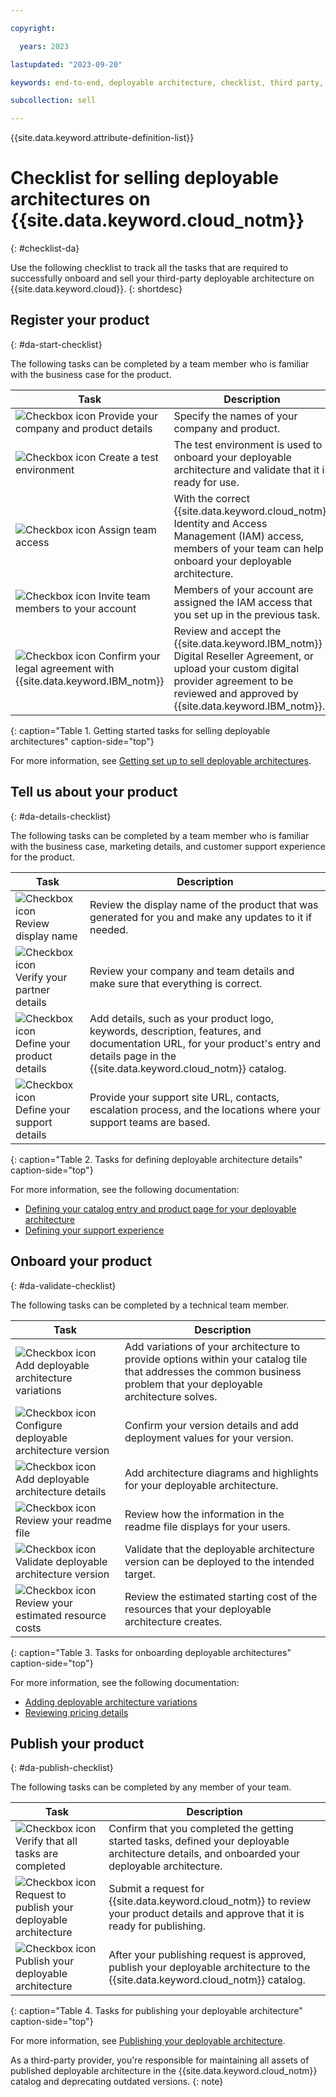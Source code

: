 ```yaml
---

copyright:

  years: 2023

lastupdated: "2023-09-20"

keywords: end-to-end, deployable architecture, checklist, third party, requirements, sellers, partner portal, partners, third-party deployable architecture, partner center sell

subcollection: sell

---
```


{{site.data.keyword.attribute-definition-list}}

# Checklist for selling deployable architectures on {{site.data.keyword.cloud_notm}}
{: #checklist-da}

Use the following checklist to track all the tasks that are required to successfully onboard and sell your third-party deployable architecture on {{site.data.keyword.cloud}}.
{: shortdesc}

## Register your product
{: #da-start-checklist}

The following tasks can be completed by a team member who is familiar with the business case for the product.

| Task | Description | 
|------|-------------|
| ![Checkbox icon](../icons/checkbox-icon.svg "Checkbox") Provide your company and product details | Specify the names of your company and product.  | 
| ![Checkbox icon](../icons/checkbox-icon.svg "Checkbox") Create a test environment | The test environment is used to onboard your deployable architecture and validate that it is ready for use. | 
| ![Checkbox icon](../icons/checkbox-icon.svg "Checkbox") Assign team access | With the correct {{site.data.keyword.cloud_notm}} Identity and Access Management (IAM) access, members of your team can help onboard your deployable architecture. | 
| ![Checkbox icon](../icons/checkbox-icon.svg "Checkbox") Invite team members to your account | Members of your account are assigned the IAM access that you set up in the previous task.  | 
| ![Checkbox icon](../icons/checkbox-icon.svg "Checkbox") Confirm your legal agreement with {{site.data.keyword.IBM_notm}} | Review and accept the {{site.data.keyword.IBM_notm}} Digital Reseller Agreement, or upload your custom digital provider agreement to be reviewed and approved by {{site.data.keyword.IBM_notm}}. | 
{: caption="Table 1. Getting started tasks for selling deployable architectures" caption-side="top"}

For more information, see [Getting set up to sell deployable architectures](/docs/sell?topic=sell-da-getting-started).

## Tell us about your product
{: #da-details-checklist}

The following tasks can be completed by a team member who is familiar with the business case, marketing details, and customer support experience for the product.

| Task | Description | 
|------|-------------|
| ![Checkbox icon](../icons/checkbox-icon.svg "Checkbox") Review display name | Review the display name of the product that was generated for you and make any updates to it if needed. | 
| ![Checkbox icon](../icons/checkbox-icon.svg "Checkbox") Verify your partner details | Review your company and team details and make sure that everything is correct.	| 
| ![Checkbox icon](../icons/checkbox-icon.svg "Checkbox") Define your product details | Add details, such as your product logo, keywords, description, features, and documentation URL, for your product's entry and details page in the {{site.data.keyword.cloud_notm}} catalog. | 
| ![Checkbox icon](../icons/checkbox-icon.svg "Checkbox") Define your support details | Provide your support site URL, contacts, escalation process, and the locations where your support teams are based. | 
{: caption="Table 2. Tasks for defining deployable architecture details" caption-side="top"}

For more information, see the following documentation:

* [Defining your catalog entry and product page for your deployable architecture](/docs/sell?topic=sell-da-catalog-details)
* [Defining your support experience](/docs/sell?topic=sell-da-support-details&interface=ui)

## Onboard your product
{: #da-validate-checklist}

The following tasks can be completed by a technical team member.

| Task | Description |
|------|-------------|
| ![Checkbox icon](../icons/checkbox-icon.svg "Checkbox") Add deployable architecture variations | Add variations of your architecture to provide options within your catalog tile that addresses the common business problem that your deployable architecture solves.|
| ![Checkbox icon](../icons/checkbox-icon.svg "Checkbox") Configure deployable architecture version | Confirm your version details and add deployment values for your version. |
| ![Checkbox icon](../icons/checkbox-icon.svg "Checkbox") Add deployable architecture details | Add architecture diagrams and highlights for your deployable architecture. |
| ![Checkbox icon](../icons/checkbox-icon.svg "Checkbox") Review your readme file | Review how the information in the readme file displays for your users. |
| ![Checkbox icon](../icons/checkbox-icon.svg "Checkbox") Validate deployable architecture version| Validate that the deployable architecture version can be deployed to the intended target.  |
| ![Checkbox icon](../icons/checkbox-icon.svg "Checkbox") Review your estimated resource costs| Review the estimated starting cost of the resources that your deployable architecture creates.|
{: caption="Table 3. Tasks for onboarding deployable architectures" caption-side="top"}

For more information, see the following documentation:

* [Adding deployable architecture variations](/docs/sell?topic=sell-da-variation&interface=ui)
* [Reviewing pricing details](/docs/sell?topic=sell-da-pricing)

## Publish your product
{: #da-publish-checklist}

The following tasks can be completed by any member of your team.

| Task | Description |
|------|-------------|
| ![Checkbox icon](../icons/checkbox-icon.svg "Checkbox") Verify that all tasks are completed | Confirm that you completed the getting started tasks, defined your deployable architecture details, and onboarded your deployable architecture. | 
| ![Checkbox icon](../icons/checkbox-icon.svg "Checkbox") Request to publish your deployable architecture | Submit a request for {{site.data.keyword.cloud_notm}} to review your product details and approve that it is ready for publishing. | 
| ![Checkbox icon](../icons/checkbox-icon.svg "Checkbox") Publish your deployable architecture | After your publishing request is approved, publish your deployable architecture to the {{site.data.keyword.cloud_notm}} catalog. | 
{: caption="Table 4. Tasks for publishing your deployable architecture" caption-side="top"}

For more information, see [Publishing your deployable architecture](/docs/sell?topic=sell-da-publish&interface=ui).

As a third-party provider, you're responsible for maintaining all assets of published deployable architecture in the {{site.data.keyword.cloud_notm}} catalog and deprecating outdated versions.
{: note}

